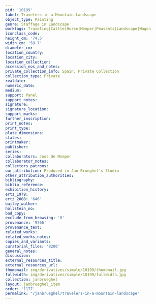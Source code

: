 ```yaml
---
pid: '10199'
label: Travelers in a Mountain Landscape
object_type: Painting
genre: Staffage in Landscape
worktags: Traveling|Cattle|Horse|Momper|Peasants|Landscape|Wagon
iconclass_code:
height_cm: '74.5'
width_cm: '59.7'
diameter_cm:
location_country:
location_city:
location_collection:
accession_nos_and_notes:
private_collection_info: Spain, Private Collection
collection_type: Private
realdate:
numeric_date:
medium:
support: Panel
support_notes:
signature:
signature_location:
support_marks:
further_inscription:
print_notes:
print_type:
plate_dimensions:
states:
printmaker:
publisher:
series:
collaborators: Joos de Momper
collaborator_notes:
collectors_patrons:
our_attribution: Produced in Jan Brueghel's Studio
other_attribution_authorities:
bibliography:
biblio_reference:
exhibition_history:
ertz_1979:
ertz_2008: '646'
bailey_walker:
hollstein_no:
bad_copy:
exclude_from_browsing: '0'
provenance: '9766'
provenance_text:
related_works:
related_works_notes:
copies_and_variants:
curatorial_files: '8206'
general_notes:
discussion:
external_resources_title:
external_resources_url:
thumbnail: img/derivatives/simple/10199/thumbnail.jpg
fullwidth: img/derivatives/simple/10199/fullwidth.jpg
collection: janbrueghel
layout: janbrueghel_item
order: '1177'
permalink: "/janbrueghel/travelers-in-a-mountain-landscape"
---
```

